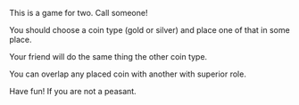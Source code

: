 This is a game for two. Call someone!

You should choose a coin type (gold or silver) and place one of that in some place.

Your friend will do the same thing the other coin type.

You can overlap any placed coin with another with superior role.

Have fun! If you are not a peasant.